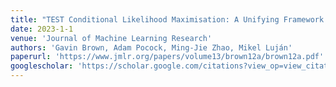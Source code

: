 ```yaml
---
title: "TEST Conditional Likelihood Maximisation: A Unifying Framework for Information Theoretic Feature Selection"
date: 2023-1-1
venue: 'Journal of Machine Learning Research'
authors: 'Gavin Brown, Adam Pocock, Ming-Jie Zhao, Mikel Luján'
paperurl: 'https://www.jmlr.org/papers/volume13/brown12a/brown12a.pdf'
googlescholar: 'https://scholar.google.com/citations?view_op=view_citation&hl=en&user=IGApvF0AAAAJ&citation_for_view=IGApvF0AAAAJ:09LM3QYkMKUC'
---
```

